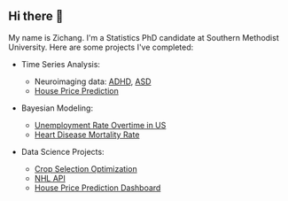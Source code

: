 ## Hi there 👋

My name is Zichang. I'm a Statistics PhD candidate at Southern Methodist University. Here are some projects I've completed:

<!--  Research: high-dimensional time series analysis focusing on developmental disorders. --> 
- Time Series Analysis:

  * Neuroimaging data: [ADHD](https://github.com/Zichang23/adhd), [ASD](https://github.com/Zichang23/fmri)
  * [House Price Prediction](https://github.com/Zichang23/PredictHousePrice)

- Bayesian Modeling:

  * [Unemployment Rate Overtime in US](https://github.com/Zichang23/BayesModel)
  * [Heart Disease Mortality Rate](https://github.com/Zichang23/BayesianCardiology)
      
- Data Science Projects:

  * [Crop Selection Optimization](https://github.com/Zichang23/sklearn_predict)
  * [NHL API](https://github.com/Zichang23/Project-1)
  * [House Price Prediction Dashboard](https://github.com/Zichang23/Project-3)

<!--    
 * [Bike Sharing Prediction](https://github.com/AlexSelwaeh/ST558Project2)
      

#### Current Research

I specialize in high-dimensional time series analysis focusing on developmental disorders (ASD and ADHD). My research employs advanced spectral analysis techniques and custom visualization tools to extract meaningful patterns from complex datasets.

#### Technical Contributions

I have developed and maintain several R functions that implement novel analytical methods for neurological time series data. These tools facilitate robust statistical inference in high-dimensional spaces while ensuring computational efficiency.


**Zichang23/zichang23** is a ✨ _special_ ✨ repository because its `README.md` (this file) appears on your GitHub profile.

Here are some ideas to get you started:

- 🔭 I’m currently working on ...
- 🌱 I’m currently learning ...
- 👯 I’m looking to collaborate on ...
- 🤔 I’m looking for help with ...
- 💬 Ask me about ...
- 📫 How to reach me: ...
- 😄 Pronouns: ...
- ⚡ Fun fact: ...
-->
